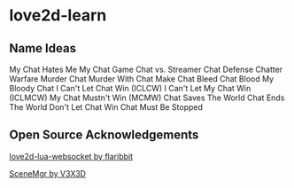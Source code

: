 # love2d-learn

## Name Ideas

My Chat Hates Me
My Chat Game
Chat vs. Streamer
Chat Defense
Chatter Warfare
Murder Chat
Murder With Chat
Make Chat Bleed
Chat Blood
My Bloody Chat
I Can't Let Chat Win (ICLCW)
I Can't Let My Chat Win (ICLMCW)
My Chat Mustn't Win (MCMW)
Chat Saves The World
Chat Ends The World
Don't Let Chat Win
Chat Must Be Stopped


## Open Source Acknowledgements

[love2d-lua-websocket by flaribbit](https://github.com/flaribbit/love2d-lua-websocket)

[SceneMgr by V3X3D](https://gitlab.com/V3X3D/love-libs/-/tree/master/SceneMgr)
